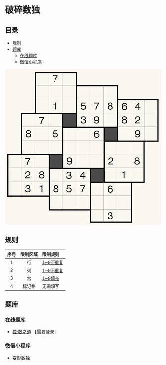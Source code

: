 # 破碎数独
<!-- START doctoc generated TOC please keep comment here to allow auto update -->
<!-- DON'T EDIT THIS SECTION, INSTEAD RE-RUN doctoc TO UPDATE -->
## 目录

- [规则](#%E8%A7%84%E5%88%99)
- [题库](#%E9%A2%98%E5%BA%93)
  - [在线题库](#%E5%9C%A8%E7%BA%BF%E9%A2%98%E5%BA%93)
  - [微信小程序](#%E5%BE%AE%E4%BF%A1%E5%B0%8F%E7%A8%8B%E5%BA%8F)

<!-- END doctoc generated TOC please keep comment here to allow auto update -->

![题](../../../images/sudoku/破碎数独.png)

## 规则

| 序号  | 限制区域 | 限制规则      |
|:---:|:----:|:----------|
|  1  |  行   | [1~9不重复] |
|  2  |  列   | [1~9不重复] |
|  3  |  宫   | [1~9填充]  |
|  4  | 标记格  | 无需填写      |

## 题库

### 在线题库

- [独·数之道](http://www.sudokufans.org.cn/lx/game.index.php?type=yw2) 【需要登录】

### 微信小程序

- ~~变形数独~~

[1~9不重复]: ../../../rules/rules.md#1to9不重复
[1~9填充]: ../../../rules/rules.md#1to9填充
